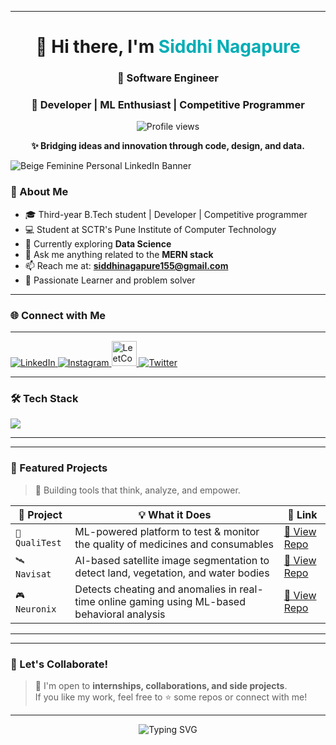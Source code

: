 
---
<!-- 🔥 GitHub Banner -->


<h1 align="center">👋 Hi there, I'm <span style="color:#00ADB5;">Siddhi Nagapure</span></h1>
<h3 align="center">🚀 Software Engineer</h3>
<h3 align="center">🚀 Developer | ML Enthusiast | Competitive Programmer</h3>
<p align="center">
  <img src="https://komarev.com/ghpvc/?username=Siddhi-Nagapure-5&label=Profile%20views&color=0e75b6&style=flat" alt="Profile views" />
</p>

<p align="center"><b>
✨ Bridging ideas and innovation through code, design, and data.</b></p>

![Beige Feminine Personal LinkedIn Banner](https://github.com/user-attachments/assets/c34b8186-453a-42d7-aaad-411d83e402c6)


### 💫 About Me
- 🎓 Third-year B.Tech student | Developer  | Competitive programmer
- 💻 Student at SCTR's Pune Institute of Computer Technology
- 🌱 Currently exploring **Data Science**
- 💬 Ask me anything related to the **MERN stack**  
- 📫 Reach me at: **siddhinagapure155@gmail.com**  
- 🧠 Passionate Learner and problem solver

---

### 🌐 Connect with Me
---
<p align="left">
  <a href="https://linkedin.com/in/Siddhi-nagapure-achievement" target="_blank">
    <img src="https://skillicons.dev/icons?i=linkedin" alt="LinkedIn" />
  </a>
 <a href="https://instagram.com/Siddhi-nagapure-achievement" target="_blank">
    <img src="https://skillicons.dev/icons?i=instagram" alt="Instagram" />
  </a>
  <a href="https://www.leetcode.com/achievement.50" target="_blank">
    <img src="https://upload.wikimedia.org/wikipedia/commons/1/19/LeetCode_logo_black.png"  height="40"alt="LeetCode" />
  </a>
 <a href="https://x.com/achievement.29" target="_blank">
    <img src="https://skillicons.dev/icons?i=twitter"  alt="Twitter" />
  </a>
</p>


---
### 🛠️ Tech Stack
<p align="left">
  <img src="https://skillicons.dev/icons?i=react,nodejs,express,mongodb,js,ts,java,git,github,html,css,ai,aws,docker,flask,django,nextjs,postman,tailwind,bootstrap,materialui,firebase,supabase,flutter,dart,python,java,cpp,c,vercel" />
</p>


---


---

### 📌 Featured Projects

> 🚀 Building tools that think, analyze, and empower.

| 🧠 Project | 💡 What it Does | 🔗 Link |
|-----------|------------------|--------|
| `🔬 QualiTest` | ML-powered platform to test & monitor the quality of medicines and consumables | [🔗 View Repo](https://github.com/Siddhi-Nagapure-5/qualitest) |
| `🛰️ Navisat` | AI-based satellite image segmentation to detect land, vegetation, and water bodies | [🔗 View Repo](https://github.com/Siddhi-Nagapure-5/astroscan) |
| `🎮 Neuronix` | Detects cheating and anomalies in real-time online gaming using ML-based behavioral analysis | [🔗 View Repo](https://github.com/Siddhi-Nagapure-5/Neuronix) |

---
---

### 🌟 Let's Collaborate!
> 💬 I'm open to **internships, collaborations, and side projects**.  
> If you like my work, feel free to ⭐ some repos or connect with me!

---

<!-- ✨ Typing animation -->
<p align="center">
  <img src="https://readme-typing-svg.herokuapp.com?font=Fira+Code&size=22&pause=1000&color=00ADB5&center=true&vCenter=true&width=500&lines=Happy+Coding!;Let's+Build+Together!;Thank+You+for+Visiting+💙" alt="Typing SVG" />
</p>
